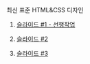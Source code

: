 최신 표준 HTML&CSS 디자인

1. [슬라이드 #1 - 선행작업](https://docs.google.com/presentation/d/1pKF_XRawj7InQMUYMf32c7evsCyLzDq1a6C3-yLrHaU/edit?usp=sharing)

2. [슬라이드 #2](https://docs.google.com/presentation/d/1pELVDRjW842A3a-dv0Q8HXAnwHunNy0QIe8Rpv46HeM/edit?usp=sharing)

3. [슬라이드 #3](https://docs.google.com/presentation/d/1uzEy-R-SSUX0e3N41mvjcC1hefdz2TA3ZJ7ZykSkRxM/edit?usp=sharing)